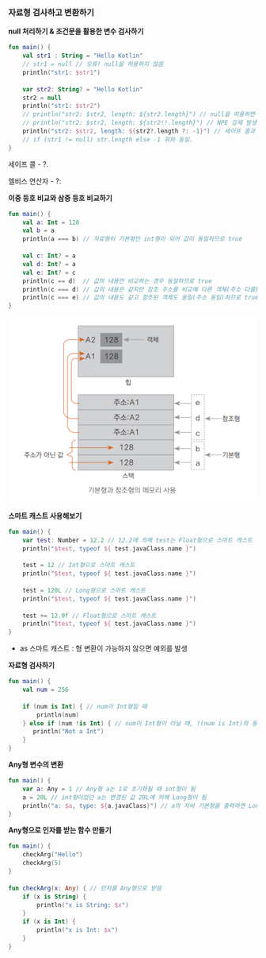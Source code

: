 ### 자료형 검사하고 변환하기

**null 처리하기 & 조건문을 활용한 변수 검사하기**

```kotlin
fun main() {
    val str1 : String = "Hello Kotlin"
    // str1 = null // 오류! null을 허용하지 않음
    println("str1: $str1")

    var str2: String? = "Hello Kotlin"
    str2 = null
    println("str1: $str2")
    // println("str2: $str2, length: ${str2.length}") // null을 허용하면 실행될 수 없음
    // println("str2: $str2, length: ${str2!!.length}") // NPE 강제 발생 jdk version 11 -> compile error
    println("str2: $str2, length: ${str2?.length ?: -1}") // 세이프 콜과 엘비스 연산자 활용
    // if (str1 != null) str.length else -1 위와 동일.
}
```

세이프 콜 - ?.

엘비스 연산자 - ?:

**이중 등호 비교와 삼중 등호 비교하기**

```kotlin
fun main() {
    val a: Int = 128
    val b = a
    println(a === b) // 자료형이 기본형인 int형이 되어 값이 동일하므로 true

    val c: Int? = a
    val d: Int? = a
    val e: Int? = c
    println(c == d)  // 값의 내용만 비교하는 경우 동일하므로 true
    println(c === d) // 값의 내용은 같지만 참조 주소를 비교해 다른 객체(주소 다름)이므로 false
    println(c === e) // 값의 내용도 같고 참조된 객체도 동일(주소 동일)하므로 true
}
```

<img src="./static/Untitled%20(9).png" alt="09">

**스마트 캐스트 사용해보기**

```kotlin
fun main() {
    var test: Number = 12.2 // 12.2에 의해 test는 Float형으로 스마트 캐스트
    println("$test, typeof ${ test.javaClass.name }")

    test = 12 // Int형으로 스마트 캐스트
    println("$test, typeof ${ test.javaClass.name }")

    test = 120L // Long형으로 스마트 캐스트
    println("$test, typeof ${ test.javaClass.name }")

    test += 12.0f // Float형으로 스마트 캐스트
    println("$test, typeof ${ test.javaClass.name }")
}
```

+ as 스마트 캐스트 : 형 변환이 가능하지 않으면 예외를 발생

**자료형 검사하기**

```kotlin
fun main() {
    val num = 256

    if (num is Int) { // num이 Int형일 때
        println(num)
    } else if (num !is Int) { // num이 Int형이 아닐 때, !(num is Int)와 동일
       println("Not a Int")
    }
}
```

**Any형 변수의 변환**

```kotlin
fun main() {
    var a: Any = 1 // Any형 a는 1로 초기화될 때 int형이 됨
    a = 20L // int형이었던 a는 변경된 값 20L에 의해 Long형이 됨
    println("a: $a, type: ${a.javaClass}") // a의 자바 기본형을 출력하면 Long이 나옴
}
```

**Any형으로 인자를 받는 함수 만들기**

```kotlin
fun main() {
    checkArg("Hello")
    checkArg(5)
}

fun checkArg(x: Any) { // 인자를 Any형으로 받음
    if (x is String) {
        println("x is String: $x")
    }
    if (x is Int) {
        println("x is Int: $x")
    }
}
```